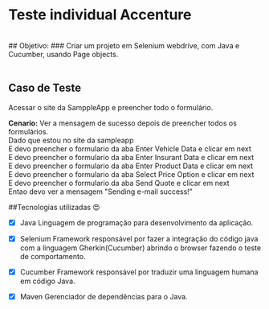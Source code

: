 # Teste individual Accenture
</br>
## Objetivo:
### Criar um projeto em Selenium webdrive, com Java e Cucumber, usando Page objects.
<br>
<br>

## Caso de Teste <br>
 Acessar o site da SamppleApp e preencher todo o formulário.<br>

<b>Cenario:</b> Ver a mensagem de sucesso depois de preencher todos os formulários.<br>
    Dado que estou no site da sampleapp<br>
    E devo preencher o formulario da aba Enter Vehicle Data e clicar em next<br>
    E devo preencher o formulario da aba Enter Insurant Data e clicar em next<br>
    E devo preencher o formulario da aba Enter Product Data e clicar em next<br>
    E devo preencher o formulario da aba Select Price Option e clicar em next<br>
    E devo preencher o formulario da aba Send Quote e clicar em next<br>
    Entao devo ver a mensagem "Sending e-mail success!"<br>
    
    
##Tecnologias utilizadas :heart_eyes: <br>
- [x] Java
Linguagem de programação para desenvolvimento da aplicação.<br>
- [x] Selenium
Framework responsável por fazer a integração do código java com a linguagem Gherkin(Cucumber) abrindo o browser fazendo o teste de comportamento.<br>
- [x] Cucumber
Framework responsável por traduzir uma linguagem humana em código Java.<br>
- [x] Maven
Gerenciador de dependências para o Java.


